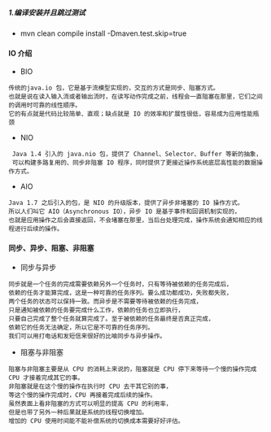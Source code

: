 ##### 1.编译安装并且跳过测试
* mvn clean compile install  -Dmaven.test.skip=true

#### IO 介绍
* BIO
```
传统的java.io 包，它是基于流模型实现的，交互的方式是同步、阻塞方式。
也就是说在读入输入流或者输出流时，在读写动作完成之前，线程会一直阻塞在那里，它们之间的调用时可靠的线性顺序。
它的有点就是代码比较简单、直观；缺点就是 IO 的效率和扩展性很低，容易成为应用性能瓶颈
```
* NIO
```
 Java 1.4 引入的 java.nio 包，提供了 Channel、Selector、Buffer 等新的抽象，
 可以构建多路复用的、同步非阻塞 IO 程序，同时提供了更接近操作系统底层高性能的数据操作方式。
```
* AIO
```
Java 1.7 之后引入的包，是 NIO 的升级版本，提供了异步非堵塞的 IO 操作方式。
所以人们叫它 AIO（Asynchronous IO），异步 IO 是基于事件和回调机制实现的，
也就是应用操作之后会直接返回，不会堵塞在那里，当后台处理完成，操作系统会通知相应的线程进行后续的操作。
```

#### 同步、异步、阻塞、非阻塞
* 同步与异步
```
同步就是一个任务的完成需要依赖另外一个任务时，只有等待被依赖的任务完成后，
依赖的任务才能算完成，这是一种可靠的任务序列。要么成功都成功，失败都失败，
两个任务的状态可以保持一致。而异步是不需要等待被依赖的任务完成，
只是通知被依赖的任务要完成什么工作，依赖的任务也立即执行，
只要自己完成了整个任务就算完成了。至于被依赖的任务最终是否真正完成，
依赖它的任务无法确定，所以它是不可靠的任务序列。
我们可以用打电话和发短信来很好的比喻同步与异步操作。
 ```
 * 阻塞与非阻塞
```
阻塞与非阻塞主要是从 CPU 的消耗上来说的，阻塞就是 CPU 停下来等待一个慢的操作完成 CPU 才接着完成其它的事。
非阻塞就是在这个慢的操作在执行时 CPU 去干其它别的事，
等这个慢的操作完成时，CPU 再接着完成后续的操作。
虽然表面上看非阻塞的方式可以明显的提高 CPU 的利用率，
但是也带了另外一种后果就是系统的线程切换增加。
增加的 CPU 使用时间能不能补偿系统的切换成本需要好好评估。
```